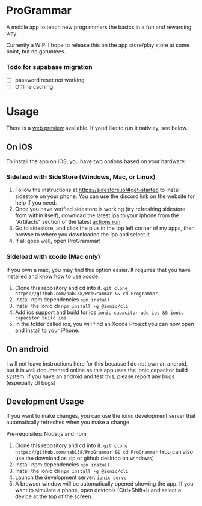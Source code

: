 # ProGrammar

A mobile app to teach new programmers the basics in a fun and rewarding way.

Currently a WIP. I hope to release this on the app store/play store at some point, but no garuntees.

### Todo for supabase migration

- [ ] password reset not working
- [ ] Offline caching

# Usage

There is a [web preview](https://dashboard.ionicframework.com/app/28f7b0bb/preview/) available. If youd like to run it nativley, see below.

## On iOS

To install the app on iOS, you have two options based on your hardware:

### Sidelaod with SideStore (Windows, Mac, or Linux)

1. Follow the instructions at https://sidestore.io/#get-started to install sidestore on your phone. You can use the discord link on the website for help if you need.
2. Once you have verified sidestore is working (try refreshing sidestore from within itself), download the latest ipa to your iphone from the "Artifacts" section of the latest [actions run](https://github.com/nab138/ProGrammar/actions/workflows/build.yml)
3. Go to sidestore, and click the plus in the top left corner of my apps, then browse to where you downloaded the ipa and select it.
4. If all goes well, open ProGrammar!

### Sideload with xcode (Mac only)

If you own a mac, you may find this option easier. It requires that you have installed and know how to use xcode.

1. Clone this repository and cd into it. `git clone https://github.com/nab138/ProGrammar && cd Programmar`
2. Install npm dependencies `npm install`
3. Install the ionic cli `npm install -g @ionic/cli`
4. Add ios support and build for ios `ionic capacitor add ios && ionic capacitor build ios`
5. In the folder called ios, you will find an Xcode Project you can now open and install to your iPhone.

## On android

I will not leave instructions here for this because I do not own an android, but it is well documented online as this app uses the ionic capacitor build system. If you have an android and test this, please report any bugs (especially UI bugs)

## Development Usage

If you want to make changes, you can use the ionic development server that automatically refreshes when you make a change.

Pre-requisites: Node.js and npm

1. Clone this repository and cd into it. `git clone https://github.com/nab138/ProGrammar && cd ProGrammar` (You can also use the download as zip or github desktop on windows)
2. Install npm dependencies `npm install`
3. Install the ionic cli `npm install -g @ionic/cli`
4. Launch the development server: `ionic serve`
5. A browser window will be automatically opened showing the app. If you want to simulate a phone, open devtools (Ctrl+Shift+I) and select a device at the top of the screen.
